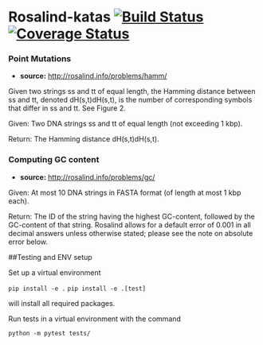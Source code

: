 # Rosalind-katas [![Build Status](https://travis-ci.org/clair3st/Rosalind-katas.svg?branch=master)](https://travis-ci.org/clair3st/Rosalind-katas) [![Coverage Status](https://coveralls.io/repos/github/clair3st/Rosalind-katas/badge.svg?branch=master)](https://coveralls.io/github/clair3st/Rosalind-katas?branch=master)

### Point Mutations

- **source:** http://rosalind.info/problems/hamm/

Given two strings ss and tt of equal length, the Hamming distance between ss and tt, denoted dH(s,t)dH(s,t), is the number of corresponding symbols that differ in ss and tt. See Figure 2.

Given: Two DNA strings ss and tt of equal length (not exceeding 1 kbp).

Return: The Hamming distance dH(s,t)dH(s,t).

### Computing GC content

- **source:** http://rosalind.info/problems/gc/

Given: At most 10 DNA strings in FASTA format (of length at most 1 kbp each).

Return: The ID of the string having the highest GC-content, followed by the GC-content of that string. Rosalind allows for a default error of 0.001 in all decimal answers unless otherwise stated; please see the note on absolute error below.


##Testing and ENV setup

Set up a virtual environment

`pip install -e .`
`pip install -e .[test]`

will install all required packages.

Run tests in a virtual environment with the command

`python -m pytest tests/`